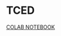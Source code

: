 # TCED
[COLAB NOTEBOOK](https://colab.research.google.com/drive/1COiFNR5_tkZhjKYp_BHD8J74QH1GSPq6?usp=sharing)
